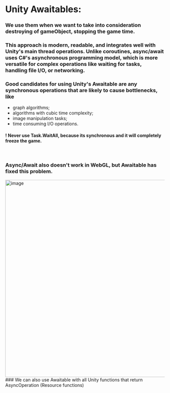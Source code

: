 # Unity Awaitables:
### We use them when we want to take into consideration destroying of gameObject, stopping the game time.
### This approach is modern, readable, and integrates well with Unity's main thread operations. Unlike coroutines, async/await uses C#'s asynchronous programming model, which is more versatile for complex operations like waiting for tasks, handling file I/O, or networking. 
### Good candidates for using Unity's Awaitable are any synchronous operations that are likely to cause bottlenecks, like 
- graph algorithms;
- algorithms with cubic time complexity;
- image manipulation tasks;
- time consuming I/O operations.

#### ! Never use Task.WaitAll, because its synchronous and it will completely freeze the game.
</br>

### Async/Await also doesn't work in WebGL, but Awaitable has fixed this problem.
<img width="623" alt="image" src="https://github.com/user-attachments/assets/3fa3ab80-a8ef-446a-9e0b-12a83f1d1eaa" />
### We can also use Awaitable with all Unity functions that return AsyncOperation (Resource functions)
